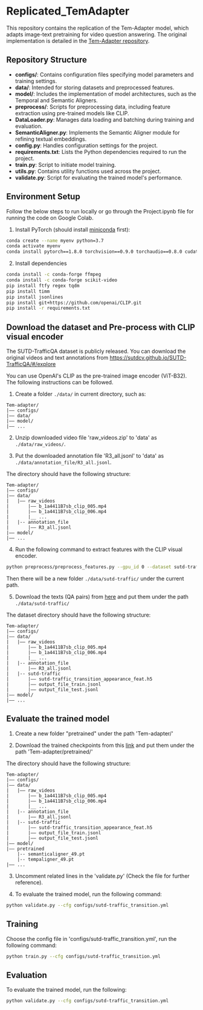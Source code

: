 # Replicated_TemAdapter
This repository contains the replication of the Tem-Adapter model, which adapts image-text pretraining for video question answering. The original implementation is detailed in the [Tem-Adapter repository](https://github.com/XLiu443/Tem-adapter).

## Repository Structure

- **configs/**: Contains configuration files specifying model parameters and training settings.
- **data/**: Intended for storing datasets and preprocessed features.
- **model/**: Includes the implementation of model architectures, such as the Temporal and Semantic Aligners.
- **preprocess/**: Scripts for preprocessing data, including feature extraction using pre-trained models like CLIP.
- **DataLoader.py**: Manages data loading and batching during training and evaluation.
- **SemanticAligner.py**: Implements the Semantic Aligner module for refining textual embeddings.
- **config.py**: Handles configuration settings for the project.
- **requirements.txt**: Lists the Python dependencies required to run the project.
- **train.py**: Script to initiate model training.
- **utils.py**: Contains utility functions used across the project.
- **validate.py**: Script for evaluating the trained model's performance.

## Environment Setup
Follow the below steps to run locally or go through the Project.ipynb file for running the code on Google Colab.
1. Install PyTorch (should install [miniconda](https://docs.conda.io/en/latest/miniconda.html) first):

```bash
conda create --name myenv python=3.7
conda activate myenv
conda install pytorch==1.8.0 torchvision==0.9.0 torchaudio==0.8.0 cudatoolkit=10.2 -c pytorch
```

2. Install dependencies 

```bash
conda install -c conda-forge ffmpeg
conda install -c conda-forge scikit-video
pip install ftfy regex tqdm
pip install timm
pip install jsonlines
pip install git+https://github.com/openai/CLIP.git
pip install -r requirements.txt
```

## Download the dataset and Pre-process with CLIP visual encoder

The SUTD-TrafficQA dataset is publicly released. You can download the original videos and text annotations from https://sutdcv.github.io/SUTD-TrafficQA/#/explore

You can use OpenAI's CLIP as the pre-trained image encoder (ViT-B32). The following instructions can be followed.

1. Create a folder `./data/` in current directory, such as:
```
Tem-adapter/
|–– configs/
|–– data/
|–– model/
|–– ...
```

2. Unzip downloaded video file 'raw_videos.zip' to 'data' as `./data/raw_videos/`.

3. Put the downloaded annotation file 'R3_all.jsonl' to 'data' as `./data/annotation_file/R3_all.jsonl`.


The directory should have the following structure:

```
Tem-adapter/
|–– configs/
|–– data/
|   |–– raw_videos
|       |–– b_1a4411B7sb_clip_005.mp4
|       |–– b_1a4411B7sb_clip_006.mp4
|       |__ ...  
|   |-- annotation_file
|       |–– R3_all.jsonl
|–– model/
|–– ...
```

4. Run the following command to extract features with the CLIP visual encoder.

```bash
python preprocess/preprocess_features.py --gpu_id 0 --dataset sutd-traffic --model clip_image 
```
Then there will be a new folder `./data/sutd-traffic/` under the current path.


5. Download the texts (QA pairs) from [here](https://drive.google.com/drive/folders/1NgfWg6MBD_LYGBXlJqUtlZ52ZEivFSKE?usp=sharing) and put them under the path `./data/sutd-traffic/` 

The dataset directory should have the following structure:

```
Tem-adapter/
|–– configs/
|–– data/
|   |–– raw_videos
|       |–– b_1a4411B7sb_clip_005.mp4
|       |–– b_1a4411B7sb_clip_006.mp4
|       |__ ...
|   |-- annotation_file
|       |–– R3_all.jsonl
|   |-- sutd-traffic
|       |–– sutd-traffic_transition_appearance_feat.h5
|       |–– output_file_train.jsonl
|       |–– output_file_test.jsonl
|–– model/
|–– ...
```

## Evaluate the trained model

1. Create a new folder "pretrained" under the path 'Tem-adapter/'

2. Download the trained checkpoints from this [link](https://drive.google.com/drive/folders/1SplEKEjrp-Uw-PxziyBHvUuU-yQ0YevX?usp=sharing) and put them under the path 'Tem-adapter/pretrained/'


The directory should have the following structure:

```
Tem-adapter/
|–– configs/
|–– data/
|   |–– raw_videos
|       |–– b_1a4411B7sb_clip_005.mp4
|       |–– b_1a4411B7sb_clip_006.mp4
|       |__ ...
|   |-- annotation_file
|       |–– R3_all.jsonl
|   |-- sutd-traffic
|       |–– sutd-traffic_transition_appearance_feat.h5
|       |–– output_file_train.jsonl
|       |–– output_file_test.jsonl
|–– model/
|–– pretrained
    |-- semanticaligner_49.pt
    |-- tempaligner_49.pt
|–– ...
```

3. Uncomment related lines in the 'validate.py' (Check the file for further reference).

4. To evaluate the trained model, run the following command:

```bash
python validate.py --cfg configs/sutd-traffic_transition.yml
```




## Training

Choose the config file in 'configs/sutd-traffic_transition.yml', run the following command:

```bash
python train.py --cfg configs/sutd-traffic_transition.yml
```


## Evaluation

To evaluate the trained model, run the following:

```bash
python validate.py --cfg configs/sutd-traffic_transition.yml
```

